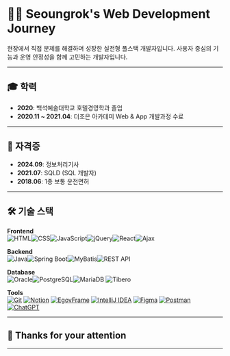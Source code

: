 # 👨‍💻 Seoungrok's Web Development Journey

현장에서 직접 문제를 해결하며 성장한 실전형 풀스택 개발자입니다.
사용자 중심의 기능과 운영 안정성을 함께 고민하는 개발자입니다.

---

## 🎓 학력
- **2020**: 백석예술대학교 호텔경영학과 졸업
- **2020.11 ~ 2021.04**: 더조은 아카데미 Web & App 개발과정 수료
---

## 🪪 자격증
- **2024.09**: 정보처리기사
- **2021.07**: SQLD (SQL 개발자)
- **2018.06**: 1종 보통 운전면허
---

## 🛠 기술 스택

**Frontend**  
![HTML](https://img.shields.io/badge/HTML-E34F26?style=flat&logo=html5&logoColor=white)![CSS](https://img.shields.io/badge/CSS-1572B6?style=flat&logo=css3&logoColor=white)![JavaScript](https://img.shields.io/badge/JavaScript-F7DF1E?style=flat&logo=javascript&logoColor=black)![jQuery](https://img.shields.io/badge/jQuery-0769AD?=flat&logo=jquery&logoColor=white)![React](https://img.shields.io/badge/React-61DAFB?style=flat&logo=react&logoColor=black)![Ajax](https://img.shields.io/badge/Ajax-4A4A4A?style=flat)

**Backend**  
![Java](https://img.shields.io/badge/Java-007396?style=flat&logo=java&logoColor=white)![Spring Boot](https://img.shields.io/badge/Spring_Boot-6DB33F?style=flat&logo=spring-boot&logoColor=white)![MyBatis](https://img.shields.io/badge/MyBatis-20232A?style=flat&logoColor=white)![REST API](https://img.shields.io/badge/REST--API-000000?style=flat)

**Database**  
![Oracle](https://img.shields.io/badge/Oracle-F80000?style=flat&logo=oracle&logoColor=white)![PostgreSQL](https://img.shields.io/badge/PostgreSQL-336791?style=flat&logo=postgresql&logoColor=white)![MariaDB](https://img.shields.io/badge/MariaDB-003545?style=flat&logo=mariadb&logoColor=white)
![Tibero](https://img.shields.io/badge/Tibero-0053A0?style=flat&logoColor=white)

**Tools**<br>
[![Git](https://img.shields.io/badge/Git-F05032?style=flat&logo=git&logoColor=white)](https://git-scm.com/) [![Notion](https://img.shields.io/badge/Notion-000000?style=flat&logo=notion&logoColor=white)](https://www.notion.so/) [![EgovFrame](https://img.shields.io/badge/EgovFrame-003478?style=flat&logoColor=white)](https://www.egovframe.go.kr/) [![IntelliJ IDEA](https://img.shields.io/badge/IntelliJ-000000?style=flat&logo=intellij-idea&logoColor=white)](https://www.jetbrains.com/idea/) [![Figma](https://img.shields.io/badge/Figma-F24E1E?style=flat&logo=figma&logoColor=white)](https://www.figma.com/) [![Postman](https://img.shields.io/badge/Postman-FF6C37?style=flat&logo=postman&logoColor=white)](https://www.postman.com/) [![ChatGPT](https://img.shields.io/badge/ChatGPT-10A37F?style=flat&logo=openai&logoColor=white)](https://openai.com/chatgpt)

---

## 🙏 Thanks for your attention ##
---
